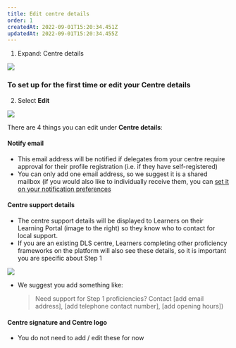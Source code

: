 ```yaml
---
title: Edit centre details
order: 1
createdAt: 2022-09-01T15:20:34.451Z
updatedAt: 2022-09-01T15:20:34.455Z
---
```

1. Expand: Centre details​

![](/img/ad-2-03-Edit.jpg)

### To set up for the first time or edit your Centre details

2. Select **Edit** ​

![](/img/ad-2-04-Edit.jpg)

There are 4 things you can edit under **Centre details**:​

#### Notify email​

* This email address will be notified if delegates from your centre require approval for their profile registration (i.e. if they have self-registered) 
* You can only add one email address, so we suggest it is a shared mailbox (if you would also like to individually receive them, you can [set it on your notification preferences](/user-guide/administrator/01-registration/managing-your-account/updating-notification-preferences)

#### Centre support details​

* The centre support details will be displayed to Learners on their Learning Portal (image to the right) so they know who to contact for local support. ​
* If you are an existing DLS centre, Learners completing other proficiency frameworks on the platform will also see these details, so it is important you are specific about Step 1​

![](/img/ad-2-05-Edit.jpg)

* We suggest you add something like:​ 

  > Need support for Step 1 proficiencies? Contact \[add email address], \[add telephone contact number], \[add opening hours])​

#### Centre signature and Centre logo​

* You do not need to add / edit these for now​